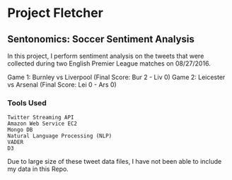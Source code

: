 # Project Fletcher

## Sentonomics: Soccer Sentiment Analysis

In this project, I perform sentiment analysis on the tweets that were collected during two English Premier League matches on 08/27/2016. 

Game 1: Burnley vs Liverpool (Final Score: Bur 2 - Liv 0)
Game 2: Leicester vs Arsenal (Final Score: Lei 0 - Ars 0)

### Tools Used
    Twitter Streaming API
    Amazon Web Service EC2
    Mongo DB
    Natural Language Processing (NLP)
    VADER
    D3

Due to large size of these tweet data files, I have not been able to include my data in this Repo.

    
    

